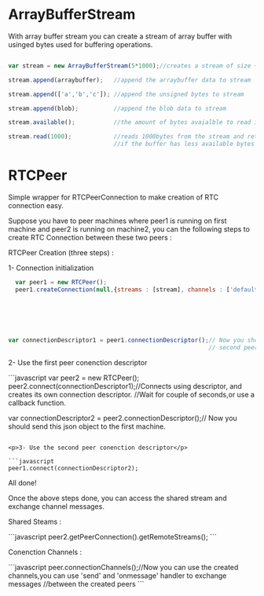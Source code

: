 <h1> ArrayBufferStream</h1>
<p>With array buffer stream you can create a stream of array buffer with usinged bytes used for buffering operations.</p>

```javascript

var stream = new ArrayBufferStream(5*1000);//creates a stream of size ~5kb

stream.append(arraybuffer);   //append the arraybuffer data to stream

stream.append(['a','b','c']); //append the unsigned bytes to stream

stream.append(blob);          //append the blob data to stream

stream.available();           //the amount of bytes avaialble to read in the stream

stream.read(1000);            //reads 1000bytes from the stream and returns them as an array buffer. 
                              //if the buffer has less available bytes it will returns the result as undefined 
```


<h1> RTCPeer</h1>
<p>Simple wrapper for RTCPeerConnection to make creation of RTC connection easy. </p>
<p>Suppose you have to peer machines where peer1 is running on first machine and peer2 is running on machine2, you can the following steps to create RTC Connection between these two peers :  </p>

<p>RTCPeer Creation (three steps) : </p>

<p>1- Connection initialization</p>

```javascript
  var peer1 = new RTCPeer();
  peer1.createConnection(null,{streams : [stream], channels : ['default']});//null is for ice servers so the code will work on LAN.
                                                                            //share streams and name the created channel.
                                                                            //after connection creation you should wait for couple
                                                                            //of seconds so the ice candiates will be created, or you
                                                                            //use call back function as thrid parameter.
                                                                           

var connectionDescriptor1 = peer1.connectionDescriptor();// Now you should send this json object to the second machine, so the 
                                                         // second peer will use this connection

```

<p>2- Use the first peer conenction descriptor</p>
```javascript
  var peer2 = new RTCPeer();  
  peer2.connect(connectionDescriptor1);//Connects using descriptor, and creates its own connection descriptor.
							                         //Wait for couple of seconds,or use a callback function.
                                        
  var connectionDescriptor2 = peer2.connectionDescriptor();// Now you should send this json object to the first machine.
```

<p>3- Use the second peer conenction descriptor</p>

```javascript
peer1.connect(connectionDescriptor2);
```

<p>All done!</p>


<p>Once the above steps done, you can access the shared stream and exchange channel messages.</p>

<p>Shared Steams : </p>
```javascript
  peer2.getPeerConnection().getRemoteStreams();
```
<p>Conenction Channels : </p>
```javascript
  peer.connectionChannels();//Now you can use the created channels,you can use 'send' and 'onmessage' handler to exchange messages
                            //between the created peers
```
